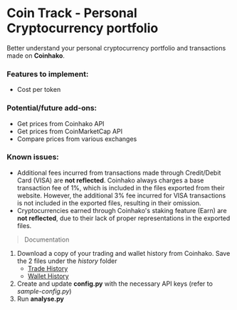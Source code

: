 # Coin Track - Personal Cryptocurrency portfolio
Better understand your personal cryptocurrency portfolio and transactions made on **Coinhako**.

### Features to implement:
- Cost per token

### Potential/future add-ons:
- Get prices from Coinhako API
- Get prices from CoinMarketCap API
- Compare prices from various exchanges

### Known issues:
- Additional fees incurred from transactions made through Credit/Debit Card (VISA) are **not reflected**. Coinhako always charges a base transaction fee of 1%, which is included in the files exported from their website. However, the additional 3% fee incurred for VISA transactions is not included in the exported files, resulting in their omission.
- Cryptocurrencies earned through Coinhako's staking feature (Earn) are **not reflected**, due to their lack of proper representations in the exported files.

> Documentation

1. Download a copy of your trading and wallet history from Coinhako. Save the 2 files under the *history* folder
    - [Trade History](https://www.coinhako.com/wallet/history/trade)
    - [Wallet History](https://www.coinhako.com/wallet/history/wallet)
2. Create and update **config.py** with the necessary API keys (refer to *sample-config.py*)
3. Run **analyse.py**

